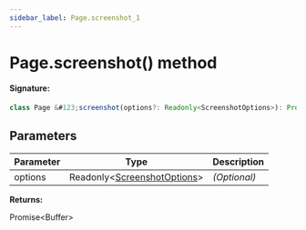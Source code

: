 ```yaml
---
sidebar_label: Page.screenshot_1
---
```


# Page.screenshot() method

#### Signature:

```typescript
class Page &#123;screenshot(options?: Readonly<ScreenshotOptions>): Promise<Buffer>;&#125;
```

## Parameters

| Parameter | Type                                                                  | Description  |
| --------- | --------------------------------------------------------------------- | ------------ |
| options   | Readonly&lt;[ScreenshotOptions](./puppeteer.screenshotoptions.md)&gt; | _(Optional)_ |

**Returns:**

Promise&lt;Buffer&gt;

